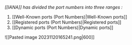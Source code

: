 *[[IANA]] has divided the port numbers into three ranges :*
1. [[Well-Known ports (Port Numbers)|Well-Known ports]]
2. [[Registered ports (Port Numbers)|Registered ports]]
3. [[Dynamic ports (Port Numbers)|Dynamic ports]]

![[Pasted image 20231120165241.png|600]]


